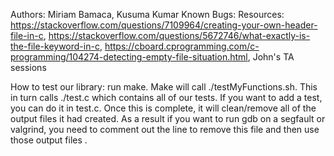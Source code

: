 Authors: Miriam Bamaca, Kusuma Kumar
Known Bugs:
Resources: https://stackoverflow.com/questions/7109964/creating-your-own-header-file-in-c, https://stackoverflow.com/questions/5672746/what-exactly-is-the-file-keyword-in-c, https://cboard.cprogramming.com/c-programming/104274-detecting-empty-file-situation.html, John's TA sessions

How to test our library: run make. Make will call ./testMyFunctions.sh. This in turn calls ./test.c which contains all of our tests. If you want to add a test, you can do it in test.c. Once this is complete, it will clean/remove all of the output files it had created. As a result if you want to run gdb on a segfault or valgrind, you need to comment out the line to remove this file and then use those output files .
